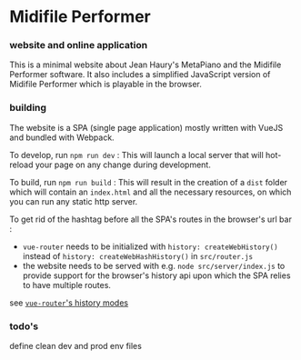 # Midifile Performer

### website and online application

This is a minimal website about Jean Haury's MetaPiano and the Midifile
Performer software.
It also includes a simplified JavaScript version of Midifile Performer which is
playable in the browser.

### building

The website is a SPA (single page application) mostly written with VueJS and bundled
with Webpack.

To develop, run `npm run dev` :
This will launch a local server that will hot-reload your page on any change
during development.

To build, run `npm run build` :
This will result in the creation of a `dist` folder which will contain an
`index.html` and all the necessary resources, on which you can run any static
http server.

To get rid of the hashtag before all the SPA's routes in the browser's url bar :

* `vue-router` needs to be initialized with `history: createWebHistory()` instead
of `history: createWebHashHistory()` in `src/router.js`
* the website needs to be served with e.g. `node src/server/index.js` to provide
support for the browser's history api upon which the SPA relies to have multiple
routes.

see [`vue-router`'s history modes](https://next.router.vuejs.org/guide/essentials/history-mode.html)

### todo's

define clean dev and prod env files